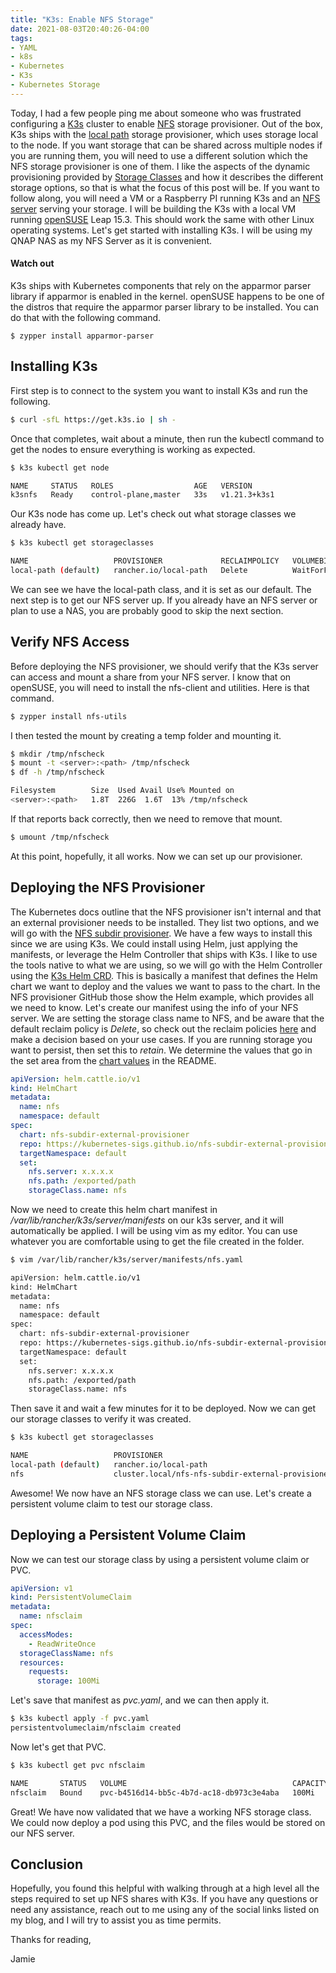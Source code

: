 ```yaml
---
title: "K3s: Enable NFS Storage"
date: 2021-08-03T20:40:26-04:00
tags:
- YAML
- k8s
- Kubernetes
- K3s
- Kubernetes Storage
---
```


Today, I had a few people ping me about someone who was frustrated configuring a [K3s](https://k3s.io/) cluster to enable [NFS](https://kubernetes.io/docs/concepts/storage/storage-classes/#nfs) storage provisioner. Out of the box, K3s ships with the [local path](https://github.com/rancher/local-path-provisioner) storage provisioner, which uses storage local to the node. If you want storage that can be shared across multiple nodes if you are running them, you will need to use a different solution which the NFS storage provisioner is one of them. I like the aspects of the dynamic provisioning provided by [Storage Classes](https://kubernetes.io/docs/concepts/storage/storage-classes) and how it describes the different storage options, so that is what the focus of this post will be. If you want to follow along, you will need a VM or a Raspberry PI running K3s and an [NFS server](https://doc.opensuse.org/documentation/leap/reference/html/book-reference/cha-nfs.html) serving your storage. I will be building the K3s with a local VM running [openSUSE](https://get.opensuse.org) Leap 15.3. This should work the same with other Linux operating systems. Let's get started with installing K3s. I will be using my QNAP NAS as my NFS Server as it is convenient.

#### Watch out

K3s ships with Kubernetes components that rely on the apparmor parser library if apparmor is enabled in the kernel. openSUSE happens to be one of the distros that require the apparmor parser library to be installed. You can do that with the following command.

```
$ zypper install apparmor-parser
```

## Installing K3s

First step is to connect to the system you want to install K3s and run the following.

```Bash
$ curl -sfL https://get.k3s.io | sh -
```

Once that completes, wait about a minute, then run the kubectl command to get the nodes to ensure everything is working as expected.

```Bash
$ k3s kubectl get node

NAME     STATUS   ROLES                  AGE   VERSION
k3snfs   Ready    control-plane,master   33s   v1.21.3+k3s1
```

Our K3s node has come up. Let's check out what storage classes we already have.

```Bash
$ k3s kubectl get storageclasses

NAME                   PROVISIONER             RECLAIMPOLICY   VOLUMEBINDINGMODE      ALLOWVOLUMEEXPANSION   AGE
local-path (default)   rancher.io/local-path   Delete          WaitForFirstConsumer   false                  3h46m
```

We can see we have the local-path class, and it is set as our default. The next step is to get our NFS server up. If you already have an NFS server or plan to use a NAS, you are probably good to skip the next section.

## Verify NFS Access

Before deploying the NFS provisioner, we should verify that the K3s server can access and mount a share from your NFS server. I know that on openSUSE, you will need to install the nfs-client and utilities. Here is that command.

```Bash
$ zypper install nfs-utils
```

I then tested the mount by creating a temp folder and mounting it.

```Bash
$ mkdir /tmp/nfscheck
$ mount -t <server>:<path> /tmp/nfscheck
$ df -h /tmp/nfscheck

Filesystem        Size  Used Avail Use% Mounted on
<server>:<path>   1.8T  226G  1.6T  13% /tmp/nfscheck
```

If that reports back correctly, then we need to remove that mount.

```Bash
$ umount /tmp/nfscheck
```

At this point, hopefully, it all works. Now we can set up our provisioner.

## Deploying the NFS Provisioner

The Kubernetes docs outline that the NFS provisioner isn't internal and that an external provisioner needs to be installed. They list two options, and we will go with the [NFS subdir provisioner](https://github.com/kubernetes-sigs/nfs-subdir-external-provisioner). We have a few ways to install this since we are using K3s. We could install using Helm, just applying the manifests, or leverage the Helm Controller that ships with K3s. I like to use the tools native to what we are using, so we will go with the Helm Controller using the [K3s Helm CRD](https://rancher.com/docs/k3s/latest/en/helm/#using-the-helm-crd). This is basically a manifest that defines the Helm chart we want to deploy and the values we want to pass to the chart. In the NFS provisioner GitHub those show the Helm example, which provides all we need to know. Let's create our manifest using the info of your NFS server. We are setting the storage class name to NFS, and be aware that the default reclaim policy is *Delete*, so check out the reclaim policies [here](https://kubernetes.io/docs/concepts/storage/storage-classes/#reclaim-policy) and make a decision based on your use cases. If you are running storage you want to persist, then set this to *retain*. We determine the values that go in the set area from the [chart values](https://github.com/kubernetes-sigs/nfs-subdir-external-provisioner/blob/master/charts/nfs-subdir-external-provisioner/README.md) in the README.

```YAML
apiVersion: helm.cattle.io/v1
kind: HelmChart
metadata:
  name: nfs
  namespace: default
spec:
  chart: nfs-subdir-external-provisioner
  repo: https://kubernetes-sigs.github.io/nfs-subdir-external-provisioner
  targetNamespace: default
  set:
    nfs.server: x.x.x.x
    nfs.path: /exported/path
    storageClass.name: nfs
```

Now we need to create this helm chart manifest in */var/lib/rancher/k3s/server/manifests* on our k3s server, and it will automatically be applied. I will be using vim as my editor. You can use whatever you are comfortable using to get the file created in the folder.

```Bash
$ vim /var/lib/rancher/k3s/server/manifests/nfs.yaml

apiVersion: helm.cattle.io/v1
kind: HelmChart
metadata:
  name: nfs
  namespace: default
spec:
  chart: nfs-subdir-external-provisioner
  repo: https://kubernetes-sigs.github.io/nfs-subdir-external-provisioner
  targetNamespace: default
  set:
    nfs.server: x.x.x.x
    nfs.path: /exported/path
    storageClass.name: nfs
```

Then save it and wait a few minutes for it to be deployed. Now we can get our storage classes to verify it was created.

```Bash
$ k3s kubectl get storageclasses

NAME                   PROVISIONER                                         RECLAIMPOLICY   VOLUMEBINDINGMODE      ALLOWVOLUMEEXPANSION   AGE
local-path (default)   rancher.io/local-path                               Delete          WaitForFirstConsumer   false                  4h59m
nfs                    cluster.local/nfs-nfs-subdir-external-provisioner   Delete          Immediate              true                   14m
```

Awesome! We now have an NFS storage class we can use. Let's create a persistent volume claim to test our storage class.

## Deploying a Persistent Volume Claim

Now we can test our storage class by using a persistent volume claim or PVC.

```YAML
apiVersion: v1
kind: PersistentVolumeClaim
metadata:
  name: nfsclaim
spec:
  accessModes:
    - ReadWriteOnce
  storageClassName: nfs
  resources:
    requests:
      storage: 100Mi
```

Let's save that manifest as *pvc.yaml*, and we can then apply it.

```Bash
$ k3s kubectl apply -f pvc.yaml
persistentvolumeclaim/nfsclaim created
```

Now let's get that PVC.

```Bash
$ k3s kubectl get pvc nfsclaim

NAME       STATUS   VOLUME                                     CAPACITY   ACCESS MODES   STORAGECLASS   AGE
nfsclaim   Bound    pvc-b4516d14-bb5c-4b7d-ac18-db973c3e4aba   100Mi      RWO            nfs            84s
```

Great! We have now validated that we have a working NFS storage class. We could now deploy a pod using this PVC, and the files would be stored on our NFS server.

## Conclusion

Hopefully, you found this helpful with walking through at a high level all the steps required to set up NFS shares with K3s. If you have any questions or need any assistance, reach out to me using any of the social links listed on my blog, and I will try to assist you as time permits.

Thanks for reading,

Jamie
